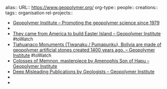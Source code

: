 alias::
URL:: https://www.geopolymer.org/
org-type::
people::
creations::
tags:: organisation
rel-projects::


- [Geopolymer Institute – Promoting the geopolymer science since 1979](https://www.geopolymer.org/)
-
- [They came from America to build Easter Island – Geopolymer Institute](https://www.geopolymer.org/library/video/they-came-from-america-to-build-easter-island/) #toWatch
- [Tiahuanaco Monuments (Tiwanaku / Pumapunku), Bolivia are made of geopolymer artificial stones created 1400 years ago. – Geopolymer Institute](https://www.geopolymer.org/archaeology/tiahuanaco-monuments-tiwanaku-pumapunku-bolivia/) #toWatch
- [Colosses of Memnon, masterpiece by Amenophis Son of Hapu – Geopolymer Institute](https://www.geopolymer.org/archaeology/civilization/colosses-of-memnon-masterpiece-by-amenophis-son-of-hapu/)
- [Deep Misleading Publications by Geologists – Geopolymer Institute](https://www.geopolymer.org/archaeology/pyramids/deep-misleading-publications-by-geologists/)
-
-
